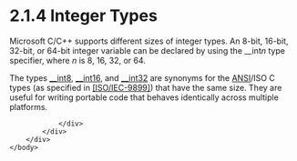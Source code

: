 <html dir="LTR" xmlns:mshelp="http://msdn.microsoft.com/mshelp" xmlns:ddue="http://ddue.schemas.microsoft.com/authoring/2003/5" xmlns:xlink="http://www.w3.org/1999/xlink" xmlns:tool="http://www.microsoft.com/tooltip">
    <head>
        <meta http-equiv="Content-Type" content="text/html; CHARSET=utf-8"></meta>
        <meta name="save" content="history"></meta>
        <title>2.1.4 Integer Types</title>
        <xml>
            <mshelp:toctitle title="2.1.4 Integer Types"></mshelp:toctitle>
            <mshelp:rltitle title="[MS-DTYP]: Integer Types"></mshelp:rltitle>
            <mshelp:keyword index="A" term="29d620bf-846e-4d84-8265-35fc8af170b8"></mshelp:keyword>
            <mshelp:attr name="DCSext.ContentType" value="open specification"></mshelp:attr>
            <mshelp:attr name="AssetID" value="29d620bf-846e-4d84-8265-35fc8af170b8"></mshelp:attr>
            <mshelp:attr name="TopicType" value="kbRef"></mshelp:attr>
            <mshelp:attr name="DCSext.Title" value="[MS-DTYP]: Integer Types" />
        </xml>
    </head>
    <body>
        <div id="header">
            <h1 class="heading">2.1.4 Integer Types</h1>
        </div>
        <div id="mainSection">
            <div id="mainBody">
                <div id="allHistory" class="saveHistory"></div>
                <div id="sectionSection0" class="section" name="collapseableSection">
                    

<p>Microsoft C/C++ supports different sizes of integer types.
An 8-bit, 16-bit, 32-bit, or 64-bit integer variable can be declared by using
the __int<i>n</i> type specifier, where <i>n</i> is 8, 16, 32, or 64.</p>

<p>The types <a href="d49d0202-8b2d-47c5-91c8-c91351e13b5e.html">__int8</a>,
<a href="a8d46679-82ab-4816-84a0-e64c517fd98c.html">__int16</a>, and <a href="d7de9ef3-9db9-4365-aaa5-7f3e27820f0b.html">__int32</a> are synonyms for
the <a href="a66edeb1-52a0-4d64-a93b-2f5c833d7d92.html#gt_100cd8a6-5cb1-4895-9de6-e4a3c224a583">ANSI</a>/ISO C types (as
specified in <a href="https://go.microsoft.com/fwlink/?LinkId=89921">[ISO/IEC-9899]</a>)
that have the same size. They are useful for writing portable code that behaves
identically across multiple platforms.</p>


                </div>
            </div>
        </div>
    </body>
</html>